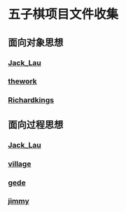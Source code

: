 # 五子棋项目文件收集

## 面向对象思想

### [Jack_Lau](/project_demo/gobang_OO_Jack_Lau)

### [thework](/project_demo/OOPBasedChessGame)

### [Richardkings](/project_demo/gobang_Richardkings)

## 面向过程思想

### [Jack_Lau](/project_demo/gobang_Jack_Lau)

### [village](/project_demo/gobang_village)

### [gede](/project_demo/gobang_Gede)

### [jimmy](/project_demo/gobang_jimmy)

